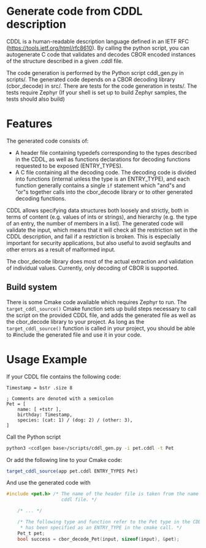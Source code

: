 Generate code from CDDL description
===================================

CDDL is a human-readable description language defined in an IETF RFC (https://tools.ietf.org/html/rfc8610).
By calling the python script, you can autogenerate C code that validates and decodes CBOR encoded instances of the structure described in a given .cddl file.

The code generation is performed by the Python script cddl_gen.py in scripts/.
The generated code depends on a CBOR decoding library (cbor_decode) in src/.
There are tests for the code generation in tests/.
The tests require Zephyr (If your shell is set up to build Zephyr samples, the tests should also build)

Features
========

The generated code consists of:
 - A header file containing typedefs corresponding to the types described in the CDDL, as well as functions declarations for decoding functions requested to be exposed (ENTRY_TYPES).
 - A C file containing all the decoding code.
   The decoding code is divided into functions (internal unless the type is an ENTRY_TYPE), and each function generally contains a single `if` statement which "and"s and "or"s together calls into the cbor_decode library or to other generated decoding functions.

CDDL allows specifying data structures both loosely and strictly, both in terms of content (e.g. values of ints or strings), and hierarchy (e.g. the type of an entry, the number of members in a list).
The generated code will validate the input, which means that it will check all the restriction set in the CDDL description, and fail if a restriction is broken.
This is especially important for security applications, but also useful to avoid segfaults and other errors as a result of malformed input.

The cbor_decode library does most of the actual extraction and validation of individual values.
Currently, only decoding of CBOR is supported.

Build system
------------

There is some Cmake code available which requires Zephyr to run.
The `target_cddl_source()` Cmake function sets up build steps necessary to call the script on the provided CDDL file, and adds the generated file as well as the cbor_decode library to your project.
As long as the `target_cddl_source()` function is called in your project, you should be able to #include the generated file and use it in your code.

Usage Example
=============

If your CDDL file contains the following code:

```cddl
Timestamp = bstr .size 8

; Comments are denoted with a semicolon
Pet = [
    name: [ +tstr ],
    birthday: Timestamp,
    species: (cat: 1) / (dog: 2) / (other: 3),
]
```
Call the Python script

```sh
python3 <ccdlgen base>/scripts/cddl_gen.py -i pet.cddl -t Pet
```

Or add the following line to your Cmake code:

```cmake
target_cddl_source(app pet.cddl ENTRY_TYPES Pet)
```

And use the generated code with

```c
#include <pet.h> /* The name of the header file is taken from the name of the
                    cddl file. */

    /* ... */

    /* The following type and function refer to the Pet type in the CDDL, which
     * has been specified as an ENTRY_TYPE in the cmake call. */
    Pet_t pet;
    bool success = cbor_decode_Pet(input, sizeof(input), &pet);
```
